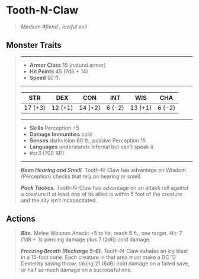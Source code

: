 # Tooth-N-Claw
>*Medium #fiend , lawful evil*
## Monster Traits
>___
>- **Armor Class** 15 (natural armor)
>- **Hit Points** 45 (7d8 + 14)
>- **Speed** 50 ft.
>___
>|STR|DEX|CON|INT|WIS|CHA|
>|:---:|:---:|:---:|:---:|:---:|:---:|
>|17 (+3)|12 (+1)|14 (+2)|6 (-2)|13 (+1)|6 (-2)|
>___
>- **Skills** Perception +5
>- **Damage Immunities** cold
>- **Senses** darkvision 60 ft., passive Perception 15
>- **Languages** understands Infernal but can't speak it
>- #cr3 (700 XP)
>___
>***Keen Hearing and Smell.*** Tooth-N-Claw has advantage on Wisdom (Perception) checks that rely on hearing or smell.  
>
>***Pack Tactics.*** Tooth-N-Claw has advantage on an attack roll against a creature if at least one of its allies is within 5 feet of the creature and the ally isn't incapacitated.  
>
## Actions
>***Bite.*** Melee Weapon Attack: +5 to hit, reach 5 ft., one target. Hit: 7 (1d8 + 3) piercing damage plus 7 (2d6) cold damage.  
>
>***Freezing Breath (Recharge 5–6).*** Tooth-N-Claw exhales an icy blast in a 15-foot cone. Each creature in that area must make a DC 12 Dexterity saving throw, taking 21 (6d6) cold damage on a failed save, or half as much damage on a successful one.